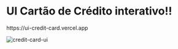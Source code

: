 # UI Cartão de Crédito interativo!!

<p>https://ui-credit-card.vercel.app</p>

![credit-card-ui](https://github.com/GuiGubert/ui-credit-card/assets/114622325/fbf30d63-0f1e-4105-9a02-59689f876b1c)

